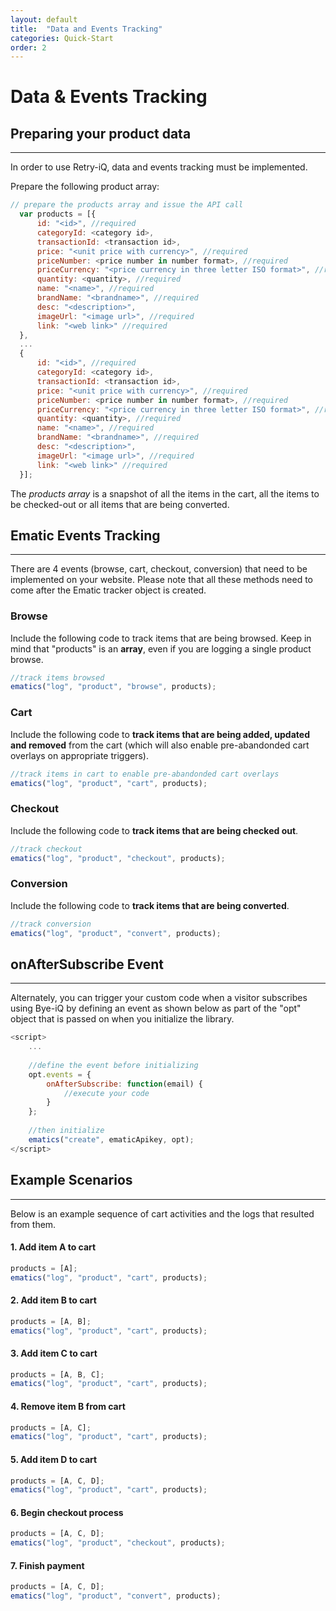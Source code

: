 ```yaml
---
layout: default
title:  "Data and Events Tracking"
categories: Quick-Start
order: 2
---
```


# Data & Events Tracking

## Preparing your product data
---
In order to use Retry-iQ, data and events tracking must be implemented.

Prepare the following product array:

```js
// prepare the products array and issue the API call
  var products = [{
      id: "<id>", //required
      categoryId: <category id>,
      transactionId: <transaction id>,
      price: "<unit price with currency>", //required
      priceNumber: <price number in number format>, //required
      priceCurrency: "<price currency in three letter ISO format>", //required
      quantity: <quantity>, //required
      name: "<name>", //required
      brandName: "<brandname>", //required
      desc: "<description>",
      imageUrl: "<image url>", //required
      link: "<web link>" //required
  },
  ...
  {
      id: "<id>", //required
      categoryId: <category id>,
      transactionId: <transaction id>,
      price: "<unit price with currency>", //required
      priceNumber: <price number in number format>, //required
      priceCurrency: "<price currency in three letter ISO format>", //required
      quantity: <quantity>, //required
      name: "<name>", //required
      brandName: "<brandname>", //required
      desc: "<description>",
      imageUrl: "<image url>", //required
      link: "<web link>" //required
  }];
```

The _products array_ is a snapshot of all the items in the cart, all the items to be checked-out or all items that are being converted.

## Ematic Events Tracking
---
There are 4 events (browse, cart, checkout, conversion) that need to be implemented on your website. Please note that all these methods need to come after the Ematic tracker object is created.

### Browse
Include the following code to track items that are being browsed.
Keep in mind that "products" is an **array**, even if you are logging a single product browse.

```js
//track items browsed
ematics("log", "product", "browse", products);
```
### Cart
Include the following code to __track items that are being added, updated and removed__ from the cart (which will also enable pre-abandonded cart overlays on appropriate triggers).

```js
//track items in cart to enable pre-abandonded cart overlays
ematics("log", "product", "cart", products);
```
### Checkout
Include the following code to __track items that are being checked out__.

```js
//track checkout
ematics("log", "product", "checkout", products);
```
### Conversion
Include the following code to __track items that are being converted__.

```js
//track conversion
ematics("log", "product", "convert", products);
```

## onAfterSubscribe Event
---
Alternately, you can trigger your custom code when a visitor subscribes using Bye-iQ by defining an event as shown below as part of the "opt" object that is passed on when you initialize the library.

```js
<script>
    ...
    
    //define the event before initializing
    opt.events = {
        onAfterSubscribe: function(email) {
            //execute your code
        }
    };
    
    //then initialize
    ematics("create", ematicApikey, opt);
</script>
```
## Example Scenarios
---
Below is an example sequence of cart activities and the logs that resulted from them.

#### 1. Add item A to cart
```js
products = [A];
ematics("log", "product", "cart", products);
```
#### 2. Add item B to cart
```js
products = [A, B];
ematics("log", "product", "cart", products);
```
#### 3. Add item C to cart
```js
products = [A, B, C];
ematics("log", "product", "cart", products);
```
#### 4. Remove item B from cart
```js
products = [A, C];
ematics("log", "product", "cart", products);
```
#### 5. Add item D to cart
```js
products = [A, C, D];
ematics("log", "product", "cart", products);
```
#### 6. Begin checkout process
```js
products = [A, C, D];
ematics("log", "product", "checkout", products);
```
#### 7. Finish payment
```js
products = [A, C, D];
ematics("log", "product", "convert", products);
```